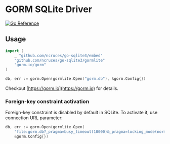 # GORM SQLite Driver

[![Go Reference](https://pkg.go.dev/badge/image)](https://pkg.go.dev/github.com/ncruces/go-sqlite3/gormlite)

## Usage

```go
import (
	_ "github.com/ncruces/go-sqlite3/embed"
	"github.com/ncruces/go-sqlite3/gormlite"
	"gorm.io/gorm"
)

db, err := gorm.Open(gormlite.Open("gorm.db"), &gorm.Config{})
```

Checkout [https://gorm.io](https://gorm.io) for details.

### Foreign-key constraint activation

Foreign-key constraint is disabled by default in SQLite. To activate it, use connection URL parameter:
```go
db, err := gorm.Open(gormlite.Open(
	"file:gorm.db?_pragma=busy_timeout(10000)&_pragma=locking_mode(normal)&_pragma=foreign_keys(1)"),
	&gorm.Config{})
```